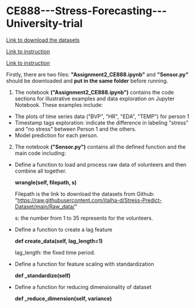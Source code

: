 # CE888---Stress-Forecasting---University-trial

[Link to download the datasets](https://github.com/italha-d/Stress-Predict-Dataset)

[Link to instruction](https://moodle.essex.ac.uk/pluginfile.php/1007595/course/section/139943/2022_CE888_Assignment_2.pdf?time=1675939526588)

[Link to instruction](https://moodle.essex.ac.uk/pluginfile.php/1007595/course/section/139943/2022_CE888_Project_Stress_wearables.pdf?time=1674147604064)


Firstly, there are two files: **"Assignment2_CE888.ipynb"** and **"Sensor.py"** should be downloaded and **put in the same folder** before running.




1. The notebook **("Assignment2_CE888.ipynb")** contains the code sections for illustrative examples and data exploration on Jupyter Notebook.
These examples include:
- The plots of time series data ("BVP", "HR", "EDA", "TEMP") for person 1
- Timestamp tags exploration: indicate the difference in labeling "stress" and "no stress" between Person 1 and the others.
- Model prediction for each person.

2. The notebook **("Sensor.py")** contains all the defined function and the main code including:
- Define a function to load and process raw data of volunteers and then combine all together.

  **wrangle(self, filepath, s)**
  
  Filepath is the link to download the datasets from Github:  "https://raw.githubusercontent.com/italha-d/Stress-Predict-Dataset/main/Raw_data/"
  
  s: the number from 1 to 35 represents for the volunteers.
  
- Define a function to create a lag feature

  **def create_data(self, lag_length=1)**
  
  lag_length: the fixed time period.
  
  
- Define a function for feature scaling with standardization

  **def _standardize(self)**
  
- Define a function for reducing dimensionality of dataset

  **def _reduce_dimension(self, variance)**
  

